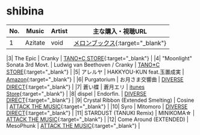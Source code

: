 # shibina
| No. | Music  | Artist | 主な購入・視聴URL |
| ------ | ------ | ------ | ------ |
|1| Azitate | void | [メロンブックス](https://www.melonbooks.co.jp/detail/detail.php?product_id=137063){:target="_blank"} |

|3| The Epic | Cranky | [TANO*C STORE](https://www.tanocstore.net/shopdetail/000000001861/){:target="_blank"} |
|4| "Moonlight" Sonata 3rd Movt. | Ludwig van Beethoven / Cranky | [TANO*C STORE](https://www.tanocstore.net/shopdetail/000000002334/){:target="_blank"} |
|5| アレルヤ | HAKKYOU-KUN feat.玉置成実 | [Amazon](https://www.amazon.co.jp/dp/B01MU7Y8D3){:target="_blank"} |
|6| Purgatorium | お月さま交響曲 | [DIVERSE DIRECT](https://diverse.direct/arcaea/irocd-002/){:target="_blank"} |
|7| 蒼い蝶 | 蒼月エリ | [itunes Store](https://music.apple.com/jp/album/1453638988){:target="_blank"} |
|8| dispel | Endorfin. | [DIVERSE DIRECT](https://diverse.direct/endorfin/edcd-0006/){:target="_blank"} |
|9| Crystal Ribbon (Extended Smelting) | Cosine | [ATTACK THE MUSIC](https://shop.attackthemusic.com/track/crystal-ribbon-extended-smelting){:target="_blank"} |
|10| Syro | Mitomoro | [DIVERSE DIRECT](https://diverse.direct/arcaea/irocd-001/){:target="_blank"} |
|11| STARDUST (TANUKI Remix) | MINIKOMA☆ | [ATTACK THE MUSIC](https://shop.attackthemusic.com/track/stardust-tanuki-remix){:target="_blank"} |
|12| Come Around (EXTENDED) | MesoPhunk | [ATTACK THE MUSIC](https://shop.attackthemusic.com/album/mesophunk-ep){:target="_blank"} |
